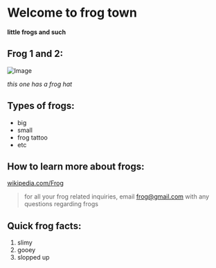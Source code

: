 # Welcome to frog town

**little frogs and such**

## Frog 1 and 2:

![Image](https://www.amphibians.org/wp-content/uploads/2019/04/0_World-Frog-Day.jpg)

*this one has a frog hat*

## Types of frogs:
- big
- small
- frog tattoo
- etc

## How to learn more about frogs:
[wikipedia.com/Frog](https://en.wikipedia.org/wiki/Frog)
> for all your frog related inquiries, email [frog@gmail.com](frog@gmail.com) with any questions regarding frogs

## Quick frog facts:
1. slimy
2. gooey
3. slopped up
